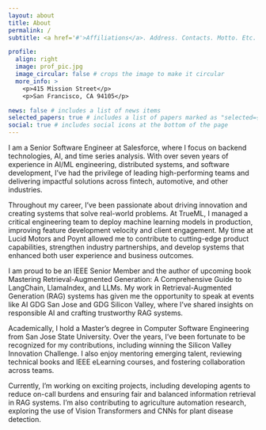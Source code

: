 ```yaml
---
layout: about
title: About
permalink: /
subtitle: <a href='#'>Affiliations</a>. Address. Contacts. Motto. Etc.

profile:
  align: right
  image: prof_pic.jpg
  image_circular: false # crops the image to make it circular
  more_info: >
    <p>415 Mission Street</p>
    <p>San Francisco, CA 94105</p>

news: false # includes a list of news items
selected_papers: true # includes a list of papers marked as "selected={true}"
social: true # includes social icons at the bottom of the page
---
```


 I am a Senior Software Engineer at Salesforce, where I focus on backend technologies, AI, and time series analysis. With over seven years of experience in AI/ML engineering, distributed systems, and software development, I’ve had the privilege of leading high-performing teams and delivering impactful solutions across fintech, automotive, and other industries.

Throughout my career, I’ve been passionate about driving innovation and creating systems that solve real-world problems. At TrueML, I managed a critical engineering team to deploy machine learning models in production, improving feature development velocity and client engagement. My time at Lucid Motors and Poynt allowed me to contribute to cutting-edge product capabilities, strengthen industry partnerships, and develop systems that enhanced both user experience and business outcomes.

I am proud to be an IEEE Senior Member and the author of upcoming book Mastering Retrieval-Augmented Generation: A Comprehensive Guide to LangChain, LlamaIndex, and LLMs. My work in Retrieval-Augmented Generation (RAG) systems has given me the opportunity to speak at events like AI GDG San Jose and GDG Silicon Valley, where I’ve shared insights on responsible AI and crafting trustworthy RAG systems.

Academically, I hold a Master’s degree in Computer Software Engineering from San Jose State University. Over the years, I’ve been fortunate to be recognized for my contributions, including winning the Silicon Valley Innovation Challenge. I also enjoy mentoring emerging talent, reviewing technical books and IEEE eLearning courses, and fostering collaboration across teams.

Currently, I’m working on exciting projects, including developing agents to reduce on-call burdens and ensuring fair and balanced information retrieval in RAG systems. I’m also contributing to agriculture automation research, exploring the use of Vision Transformers and CNNs for plant disease detection.
